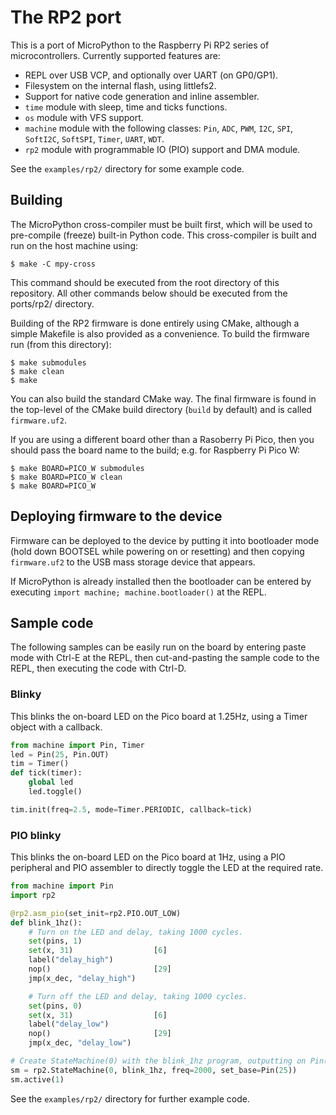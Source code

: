 # The RP2 port

This is a port of MicroPython to the Raspberry Pi RP2 series of microcontrollers.
Currently supported features are:

- REPL over USB VCP, and optionally over UART (on GP0/GP1).
- Filesystem on the internal flash, using littlefs2.
- Support for native code generation and inline assembler.
- `time` module with sleep, time and ticks functions.
- `os` module with VFS support.
- `machine` module with the following classes: `Pin`, `ADC`, `PWM`, `I2C`, `SPI`,
  `SoftI2C`, `SoftSPI`, `Timer`, `UART`, `WDT`.
- `rp2` module with programmable IO (PIO) support and DMA module.

See the `examples/rp2/` directory for some example code.

## Building

The MicroPython cross-compiler must be built first, which will be used to
pre-compile (freeze) built-in Python code.  This cross-compiler is built and
run on the host machine using:

    $ make -C mpy-cross

This command should be executed from the root directory of this repository.
All other commands below should be executed from the ports/rp2/ directory.

Building of the RP2 firmware is done entirely using CMake, although a simple
Makefile is also provided as a convenience.  To build the firmware run (from
this directory):

    $ make submodules
    $ make clean
    $ make

You can also build the standard CMake way.  The final firmware is found in
the top-level of the CMake build directory (`build` by default) and is
called `firmware.uf2`.

If you are using a different board other than a Rasoberry Pi Pico, then you should
pass the board name to the build; e.g. for Raspberry Pi Pico W:

    $ make BOARD=PICO_W submodules
    $ make BOARD=PICO_W clean
    $ make BOARD=PICO_W

## Deploying firmware to the device

Firmware can be deployed to the device by putting it into bootloader mode
(hold down BOOTSEL while powering on or resetting) and then copying
`firmware.uf2` to the USB mass storage device that appears.

If MicroPython is already installed then the bootloader can be entered by
executing `import machine; machine.bootloader()` at the REPL.

## Sample code

The following samples can be easily run on the board by entering paste mode
with Ctrl-E at the REPL, then cut-and-pasting the sample code to the REPL, then
executing the code with Ctrl-D.

### Blinky

This blinks the on-board LED on the Pico board at 1.25Hz, using a Timer object
with a callback.

```python
from machine import Pin, Timer
led = Pin(25, Pin.OUT)
tim = Timer()
def tick(timer):
    global led
    led.toggle()

tim.init(freq=2.5, mode=Timer.PERIODIC, callback=tick)
```

### PIO blinky

This blinks the on-board LED on the Pico board at 1Hz, using a PIO peripheral and
PIO assembler to directly toggle the LED at the required rate.

```python
from machine import Pin
import rp2

@rp2.asm_pio(set_init=rp2.PIO.OUT_LOW)
def blink_1hz():
    # Turn on the LED and delay, taking 1000 cycles.
    set(pins, 1)
    set(x, 31)                  [6]
    label("delay_high")
    nop()                       [29]
    jmp(x_dec, "delay_high")

    # Turn off the LED and delay, taking 1000 cycles.
    set(pins, 0)
    set(x, 31)                  [6]
    label("delay_low")
    nop()                       [29]
    jmp(x_dec, "delay_low")

# Create StateMachine(0) with the blink_1hz program, outputting on Pin(25).
sm = rp2.StateMachine(0, blink_1hz, freq=2000, set_base=Pin(25))
sm.active(1)
```

See the `examples/rp2/` directory for further example code.
